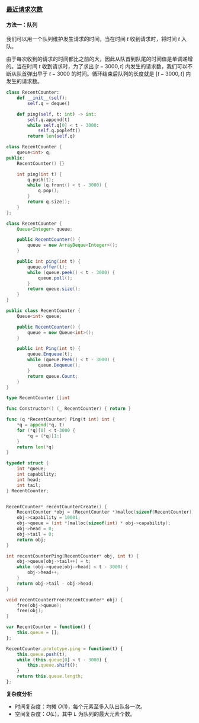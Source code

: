 ### [最近请求次数](https://leetcode.cn/problems/H8086Q/solutions/1467663/zui-jin-qing-qiu-ci-shu-by-leetcode-solu-ey1e/)

#### 方法一：队列

我们可以用一个队列维护发生请求的时间，当在时间 $t$ 收到请求时，将时间 $t$ 入队。

由于每次收到的请求的时间都比之前的大，因此从队首到队尾的时间值是单调递增的。当在时间 $t$ 收到请求时，为了求出 $[t-3000,t]$ 内发生的请求数，我们可以不断从队首弹出早于 $t-3000$ 的时间。循环结束后队列的长度就是 $[t-3000,t]$ 内发生的请求数。

```python
class RecentCounter:
    def __init__(self):
        self.q = deque()

    def ping(self, t: int) -> int:
        self.q.append(t)
        while self.q[0] < t - 3000:
            self.q.popleft()
        return len(self.q)
```

```cpp
class RecentCounter {
    queue<int> q;
public:
    RecentCounter() {}

    int ping(int t) {
        q.push(t);
        while (q.front() < t - 3000) {
            q.pop();
        }
        return q.size();
    }
};
```

```java
class RecentCounter {
    Queue<Integer> queue;

    public RecentCounter() {
        queue = new ArrayDeque<Integer>();
    }

    public int ping(int t) {
        queue.offer(t);
        while (queue.peek() < t - 3000) {
            queue.poll();
        }
        return queue.size();
    }
}
```

```csharp
public class RecentCounter {
    Queue<int> queue;

    public RecentCounter() {
        queue = new Queue<int>();
    }

    public int Ping(int t) {
        queue.Enqueue(t);
        while (queue.Peek() < t - 3000) {
            queue.Dequeue();
        }
        return queue.Count;
    }
}
```

```go
type RecentCounter []int

func Constructor() (_ RecentCounter) { return }

func (q *RecentCounter) Ping(t int) int {
    *q = append(*q, t)
    for (*q)[0] < t-3000 {
        *q = (*q)[1:]
    }
    return len(*q)
}
```

```c
typedef struct {
    int *queue;
    int capability;
    int head;
    int tail;
} RecentCounter;


RecentCounter* recentCounterCreate() {
    RecentCounter *obj = (RecentCounter *)malloc(sizeof(RecentCounter));
    obj->capability = 10001;
    obj->queue = (int *)malloc(sizeof(int) * obj->capability);
    obj->head = 0;
    obj->tail = 0;
    return obj;
}

int recentCounterPing(RecentCounter* obj, int t) {
    obj->queue[obj->tail++] = t;
    while (obj->queue[obj->head] < t - 3000) {
        obj->head++;
    }
    return obj->tail - obj->head;
}

void recentCounterFree(RecentCounter* obj) {
    free(obj->queue);
    free(obj);
}
```

```javascript
var RecentCounter = function() {
    this.queue = [];
};

RecentCounter.prototype.ping = function(t) {
    this.queue.push(t);
    while (this.queue[0] < t - 3000) {
        this.queue.shift();
    }
    return this.queue.length;
};
```

**复杂度分析**

- 时间复杂度：均摊 $O(1)$，每个元素至多入队出队各一次。
- 空间复杂度：$O(L)$，其中 $L$ 为队列的最大元素个数。
